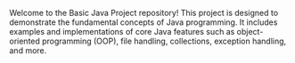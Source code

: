 Welcome to the Basic Java Project repository! This project is designed to demonstrate the fundamental concepts of Java programming. It includes examples and implementations of core Java features such as object-oriented programming (OOP), file handling, collections, exception handling, and more.